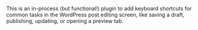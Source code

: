 This is an in-process (but functional!) plugin to add keyboard shortcuts for common tasks in the WordPress post editing screen, like saving a draft, publishing, updating, or opening a preview tab.